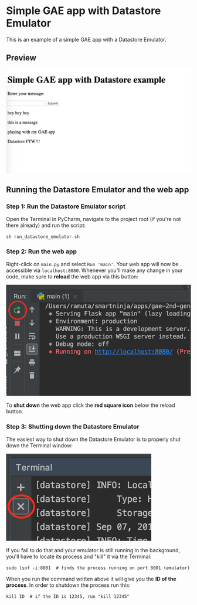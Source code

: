 # Simple GAE app with Datastore Emulator

This is an example of a simple GAE app with a Datastore Emulator.

## Preview

![](static/img/preview.png)

## Running the Datastore Emulator and the web app

### Step 1: Run the Datastore Emulator script

Open the Terminal in PyCharm, navigate to the project root (if you're not there already) and run the script:

    sh run_datastore_emulator.sh

### Step 2: Run the web app

Right-click on `main.py` and select `Run 'main'`. Your web app will now be accessible via `localhost:8080`. Whenever 
you'll make any change in your code, make sure to **reload** the web app via this button:

![](static/img/reload-web-app.png)

To **shut down** the web app click the **red square icon** below the reload button.

### Step 3: Shutting down the Datastore Emulator

The easiest way to shut down the Datastore Emulator is to properly shut down the Terminal window:

![](static/img/stop-emulator.png)

If you fail to do that and your emulator is still running in the background, you'll have to locate its process and 
"kill" it via the Terminal:
    
    sudo lsof -i:8001  # finds the process running on port 8001 (emulator)
    
When you run the command written above it will give you the **ID of the process**. In order to shutdown the process run 
this:

    kill ID  # if the ID is 12345, run "kill 12345"

